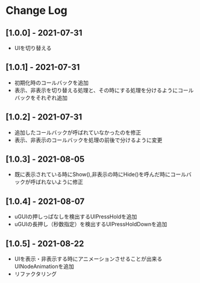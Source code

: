 
# Change Log

## [1.0.0] - 2021-07-31
- UIを切り替える
## [1.0.1] - 2021-07-31
- 初期化時のコールバックを追加
- 表示、非表示を切り替える処理と、その時にする処理を分けるようにコールバックをそれぞれ追加
## [1.0.2] - 2021-07-31
- 追加したコールバックが呼ばれていなかったのを修正
- 表示、非表示のコールバックを処理の前後で分けるように変更
## [1.0.3] - 2021-08-05
- 既に表示されている時にShow(),非表示の時にHide()を呼んだ時にコールバックが呼ばれないように修正
## [1.0.4] - 2021-08-07
- uGUIの押しっぱなしを検出するUIPressHoldを追加
- uGUIの長押し（秒数指定）を検出するUIPressHoldDownを追加
## [1.0.5] - 2021-08-22
- UIを表示・非表示する時にアニメーションさせることが出来るUINodeAnimationを追加
- リファクタリング
